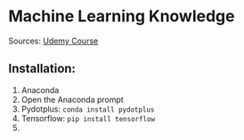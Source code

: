 # Machine Learning Knowledge

Sources: [Udemy Course](https://www.udemy.com/course/data-science-and-machine-learning-with-python-hands-on)

## Installation:

1. Anaconda
2. Open the Anaconda prompt
3. Pydotplus: `conda install pydotplus`
4. Tensorflow: `pip install tensorflow`
5.
